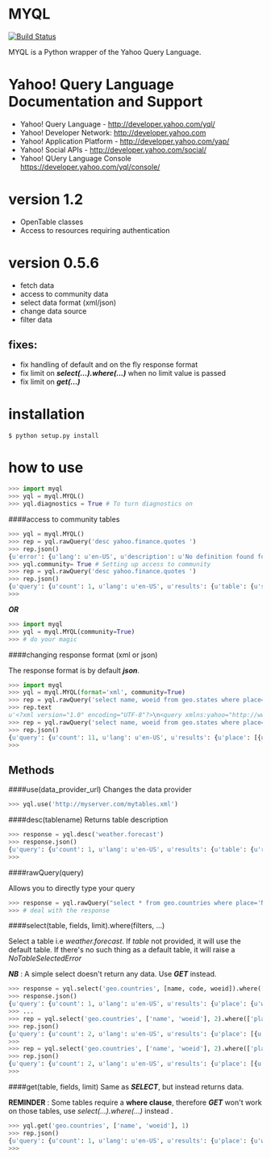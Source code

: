 MYQL
=========

[![Build Status](https://travis-ci.org/josuebrunel/myql.svg?branch=master)](https://travis-ci.org/josuebrunel/myql)

MYQL is a Python wrapper of the Yahoo Query Language.

Yahoo! Query Language Documentation and Support
===============================================

* Yahoo! Query Language - http://developer.yahoo.com/yql/
* Yahoo! Developer Network: http://developer.yahoo.com
* Yahoo! Application Platform - http://developer.yahoo.com/yap/
* Yahoo! Social APIs - http://developer.yahoo.com/social/
* Yahoo! QUery Language Console https://developer.yahoo.com/yql/console/

version 1.2
===========

* OpenTable classes
* Access to resources requiring authentication

version 0.5.6
=============
* fetch data
* access to community data
* select data format (xml/json)
* change data source
* filter data 

fixes:
------
* fix handling of default and on the fly response format
* fix limit on ***select(...).where(...)*** when no limit value is passed
* fix limit on ***get(...)***

installation
============

```shell
$ python setup.py install 
```

how to use
==========

```python
>>> import myql
>>> yql = myql.MYQL()
>>> yql.diagnostics = True # To turn diagnostics on
```

####access to community tables

```python
>>> yql = myql.MYQL()
>>> rep = yql.rawQuery('desc yahoo.finance.quotes ')
>>> rep.json()
{u'error': {u'lang': u'en-US', u'description': u'No definition found for Table yahoo.finance.quotes'}}
>>> yql.community= True # Setting up access to community
>>> rep = yql.rawQuery('desc yahoo.finance.quotes ')
>>> rep.json()
{u'query': {u'count': 1, u'lang': u'en-US', u'results': {u'table': {u'src': u'http://www.datatables.org/yahoo/finance/yahoo.finance.quotes.xml', u'hash': u'061616a1c033ae89aaf2cbe83790b979', u'name': u'yahoo.finance.quotes', u'request': {u'select': {u'key': {u'required': u'true', u'type': u'xs:string', u'name': u'symbol'}}}, u'meta': {u'sampleQuery': u'\n\t\t\tselect * from yahoo.finance.quotes where symbol in ("YHOO","AAPL","GOOG","MSFT")\n\t\t'}, u'security': u'ANY'}}, u'created': u'2014-08-24T11:26:48Z'}}
>>>
```

***OR***

```python
>>> import myql
>>> yql = myql.MYQL(community=True)
>>> # do your magic 
```

####changing response format (xml or json)

The response format is by default ***json***.

```python
>>> import myql
>>> yql = myql.MYQL(format='xml', community=True)
>>> rep = yql.rawQuery('select name, woeid from geo.states where place="Congo"')
>>> rep.text
u'<?xml version="1.0" encoding="UTF-8"?>\n<query xmlns:yahoo="http://www.yahooapis.com/v1/base.rng" yahoo:count="11" yahoo:created="2014-08-27T04:52:22Z" yahoo:lang="en-US"><results><place xmlns="http://where.yahooapis.com/v1/schema.rng"><name>Cuvette-Ouest Department</name><woeid>55998384</woeid></place><place xmlns="http://where.yahooapis.com/v1/schema.rng"><name>Cuvette Department</name><woeid>2344968</woeid></place><place xmlns="http://where.yahooapis.com/v1/schema.rng"><name>Plateaux District</name><woeid>2344973</woeid></place><place xmlns="http://where.yahooapis.com/v1/schema.rng"><name>Sangha</name><woeid>2344974</woeid></place><place xmlns="http://where.yahooapis.com/v1/schema.rng"><name>Lekoumou</name><woeid>2344970</woeid></place><place xmlns="http://where.yahooapis.com/v1/schema.rng"><name>Pool Department</name><woeid>2344975</woeid></place><place xmlns="http://where.yahooapis.com/v1/schema.rng"><name>Likouala Department</name><woeid>2344971</woeid></place><place xmlns="http://where.yahooapis.com/v1/schema.rng"><name>Niari Department</name><woeid>2344972</woeid></place><place xmlns="http://where.yahooapis.com/v1/schema.rng"><name>Brazzaville</name><woeid>2344976</woeid></place><place xmlns="http://where.yahooapis.com/v1/schema.rng"><name>Bouenza Department</name><woeid>2344967</woeid></place><place xmlns="http://where.yahooapis.com/v1/schema.rng"><name>Kouilou</name><woeid>2344969</woeid></place></results></query><!-- total: 19 -->\n<!-- engine7.yql.bf1.yahoo.com -->\n'
>>> rep = yql.rawQuery('select name, woeid from geo.states where place="Congo"', format='json')
>>> rep.json()
{u'query': {u'count': 11, u'lang': u'en-US', u'results': {u'place': [{u'woeid': u'55998384', u'name': u'Cuvette-Ouest Department'}, {u'woeid': u'2344968', u'name': u'Cuvette Department'}, {u'woeid': u'2344973', u'name': u'Plateaux District'}, {u'woeid': u'2344974', u'name': u'Sangha'}, {u'woeid': u'2344970', u'name': u'Lekoumou'}, {u'woeid': u'2344975', u'name': u'Pool Department'}, {u'woeid': u'2344971', u'name': u'Likouala Department'}, {u'woeid': u'2344972', u'name': u'Niari Department'}, {u'woeid': u'2344976', u'name': u'Brazzaville'}, {u'woeid': u'2344967', u'name': u'Bouenza Department'}, {u'woeid': u'2344969', u'name': u'Kouilou'}]}, u'created': u'2014-08-27T04:52:38Z'}}
>>>
```


Methods
-------

####use(data_provider_url)
Changes the data provider

```python
>>> yql.use('http://myserver.com/mytables.xml') 
```

####desc(tablename)
Returns table description
 
```python
>>> response = yql.desc('weather.forecast')
>>> response.json()
{u'query': {u'count': 1, u'lang': u'en-US', u'results': {u'table': {u'request': {u'select': [{u'key': [{u'required': u'true', u'type': u'xs:string', u'name': u'location'}, {u'type': u'xs:string', u'name': u'u'}]}, {u'key': [{u'required': u'true', u'type': u'xs:string', u'name': u'woeid'}, {u'type': u'xs:string', u'name': u'u'}]}]}, u'security': u'ANY', u'meta': {u'documentationURL': u'http://developer.yahoo.com/weather/', u'sampleQuery': u'select * from weather.forecast where woeid=2502265', u'description': u'Weather forecast table', u'author': u'Yahoo! Inc'}, u'hash': u'aae78b1462a6a8fbc748aec4cf292767', u'name': u'weather.forecast'}}, u'created': u'2014-08-16T19:31:51Z'}}
>>>
```

####rawQuery(query)

Allows you to directly type your query

```python
>>> response = yql.rawQuery("select * from geo.countries where place='North America'")
>>> # deal with the response
```

####select(table, fields, limit).where(filters, ...)

Select a table i.e *weather.forecast*.
If *table* not provided, it will use the default table. If there's no such thing as a default table, it will raise a *NoTableSelectedError*

***NB*** : A simple select doesn't return any data. Use ***GET*** instead.

```python
>>> response = yql.select('geo.countries', [name, code, woeid]).where(['name', '=', 'Canada'])
>>> response.json()
{u'query': {u'count': 1, u'lang': u'en-US', u'results': {u'place': {u'woeid': u'23424775', u'name': u'Canada'}}, u'created': u'2014-08-16T19:04:08Z'}}
>>> ...
>>> rep = yql.select('geo.countries', ['name', 'woeid'], 2).where(['place', '=', 'Africa'])
>>> rep.json()
{u'query': {u'count': 2, u'lang': u'en-US', u'results': {u'place': [{u'woeid': u'23424740', u'name': u'Algeria'}, {u'woeid': u'23424745', u'name': u'Angola'}]}, u'created': u'2014-08-17T10:52:49Z'}}
>>>
>>> rep = yql.select('geo.countries', ['name', 'woeid'], 2).where(['place', 'in', ('Africa', 'Europe')])
>>> rep.json()
{u'query': {u'count': 2, u'lang': u'en-US', u'results': {u'place': [{u'woeid': u'23424740', u'name': u'Algeria'}, {u'woeid': u'23424745', u'name': u'Angola'}]}, u'created': u'2014-08-17T11:22:49Z'}}
>>>
```

####get(table, fields, limit)
Same as ***SELECT***, but instead returns data.

**REMINDER** : Some tables require a **where clause**, therefore ***GET*** won't work on those tables, use *select(...).where(...)* instead .

```python
>>> yql.get('geo.countries', ['name', 'woeid'], 1)
>>> rep.json()
{u'query': {u'count': 1, u'lang': u'en-US', u'results': {u'place': {u'woeid': u'23424966', u'name': u'Sao Tome and Principe'}}, u'created': u'2014-08-17T10:32:25Z'}}
>>>
```

